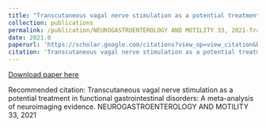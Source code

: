 ```yaml
---
title: "Transcutaneous vagal nerve stimulation as a potential treatment in functional gastrointestinal disorders: A meta-analysis of neuroimaging evidence"
collection: publications
permalink: /publication/NEUROGASTROENTEROLOGY AND MOTILITY 33, 2021-Transcutaneous vagal nerve stimulation as a potential treatment in functional gastrointestinal disorders: A meta-analysis of neuroimaging evidence
date: 2021.0
paperurl: 'https://scholar.google.com/citations?view_op=view_citation&hl=en&user=CVvowJAAAAAJ&pagesize=100&citation_for_view=CVvowJAAAAAJ:j3f4tGmQtD8C'
citation: 'Transcutaneous vagal nerve stimulation as a potential treatment in functional gastrointestinal disorders: A meta-analysis of neuroimaging evidence. NEUROGASTROENTEROLOGY AND MOTILITY 33, 2021'
---
```

[Download paper here](https://scholar.google.com/citations?view_op=view_citation&hl=en&user=CVvowJAAAAAJ&pagesize=100&citation_for_view=CVvowJAAAAAJ:j3f4tGmQtD8C)

Recommended citation: Transcutaneous vagal nerve stimulation as a potential treatment in functional gastrointestinal disorders: A meta-analysis of neuroimaging evidence. NEUROGASTROENTEROLOGY AND MOTILITY 33, 2021